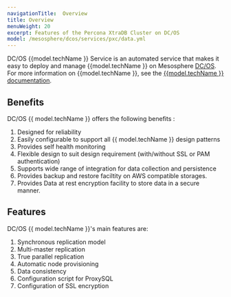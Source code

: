 ```yaml
---
navigationTitle:  Overview
title: Overview
menuWeight: 20
excerpt: Features of the Percona XtraDB Cluster on DC/OS
model: /mesosphere/dcos/services/pxc/data.yml
---
```


DC/OS {{model.techName }} Service is an automated service that makes it easy to deploy and manage {{model.techName }} on Mesosphere [DC/OS](https://mesosphere.com/product/). For more information on {{model.techName }}, see the [{{model.techName }} documentation](https://www.percona.com/software/mysql-database/percona-xtradb-cluster/).

## Benefits
DC/OS {{ model.techName }} offers the following benefits :
1. Designed for reliability
1. Easily configurable to support all {{ model.techName }} design patterns
1. Provides self health monitoring
1. Flexible design to suit design requirement (with/without SSL or PAM authentication)
1. Supports wide range of integration for data collection and persistence
1. Provides backup and restore faciltity on AWS compatible storages.
1. Provides Data at rest encryption facility to store data in a secure manner.

## Features
DC/OS {{ model.techName }}'s main features are:
1. Synchronous replication model
1. Multi-master replication
1. True parallel replication
1. Automatic node provisioning
1. Data consistency
1. Configuration script for ProxySQL
1. Configuration of SSL encryption
